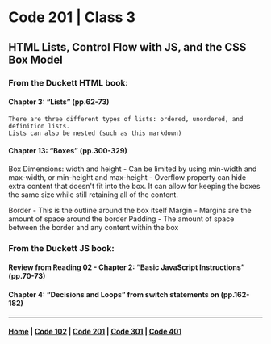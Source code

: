 # Code 201 | Class 3

## HTML Lists, Control Flow with JS, and the CSS Box Model
### From the Duckett HTML book:
#### Chapter 3: “Lists” (pp.62-73)

    There are three different types of lists: ordered, unordered, and definition lists. 
    Lists can also be nested (such as this markdown) 

#### Chapter 13: “Boxes” (pp.300-329)

   Box Dimensions: width and height
      - Can be limited by using min-width and max-width, or min-height and max-height
      - Overflow property can hide extra content that doesn't fit into the box. It can allow for keeping the boxes the same size while still retaining all of the content.

   Border - This is the outline around the box itself
   Margin - Margins are the amount of space around the border
   Padding - The amount of space between the border and any content within the box

### From the Duckett JS book:
#### Review from Reading 02 - Chapter 2: “Basic JavaScript Instructions” (pp.70-73)

#### Chapter 4: “Decisions and Loops” from switch statements on (pp.162-182)


***

#### [Home](README.md) | [Code 102](102.md) | [Code 201](201.md) | [Code 301](301.md) | [Code 401](401.md)